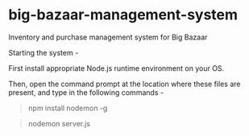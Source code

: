 # big-bazaar-management-system
Inventory and purchase management system for Big Bazaar

Starting the system -

First install appropriate Node.js runtime environment on your OS.

Then, open the command prompt at the location where these files are present, and type in the following commands -

>npm install nodemon -g

>nodemon server.js

